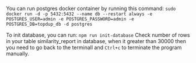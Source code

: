 You can run postgres docker container by running this command: 
`sudo docker run -d -p 5432:5432 --name db --restart always -e POSTGRES_USER=admin -e POSTGRES_PASSWORD=admin -e POSTGRES_DB=topdup_db -d postgres`

To init database, you can run: `npm run init-database`
Check number of rows in your table similarity_report in database, when it greater than 30000 then you need to go back to the terminall and `Ctrl+c` to terminate the program manually.  